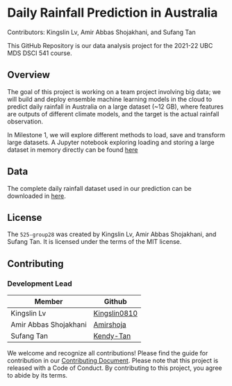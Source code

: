 # Daily Rainfall Prediction in Australia

Contributors: Kingslin Lv, Amir Abbas Shojakhani, and Sufang Tan

This GitHub Repository is our data analysis project for the 2021-22 UBC MDS DSCI 541 course.
## Overview 

The goal of this project is working on a team project involving big data; we will build and deploy ensemble machine learning models in the cloud to predict daily rainfall in Australia on a large dataset (~12 GB), where features are outputs of different climate models, and the target is the actual rainfall observation.

In Milestone 1, we will explore different methods to load, save and transform large datasets. A Jupyter notebook exploring loading and storing a large dataset in memory directly can be found [here](https://github.com/UBC-MDS/525-group28/blob/main/notebooks/milestone1.ipynb)
## Data

The complete daily rainfall dataset used in our prediction can be downloaded in [here](https://figshare.com/articles/dataset/Daily_rainfall_over_NSW_Australia/14096681).
## License

The `525-group28` was created by Kingslin Lv, Amir Abbas Shojakhani, and Sufang Tan. It is licensed under the terms of the MIT license.

## Contributing
### Development Lead

| Member        | Github                                            |
|---------------|---------------------------------------------------|
| Kingslin Lv   | [Kingslin0810](https://github.com/Kingslin0810)   |
| Amir Abbas Shojakhani| [Amirshoja](https://github.com/Amirshoja)  |
| Sufang Tan    | [Kendy-Tan](https://github.com/Kendy-Tan)         |

We welcome and recognize all contributions! Please find the guide for contribution in our [Contributing Document](https://github.com/UBC-MDS/525-group28/blob/main/CONTRIBUTING.md). Please note that this project is released with a Code of Conduct. By contributing to this project, you agree to abide by its terms.